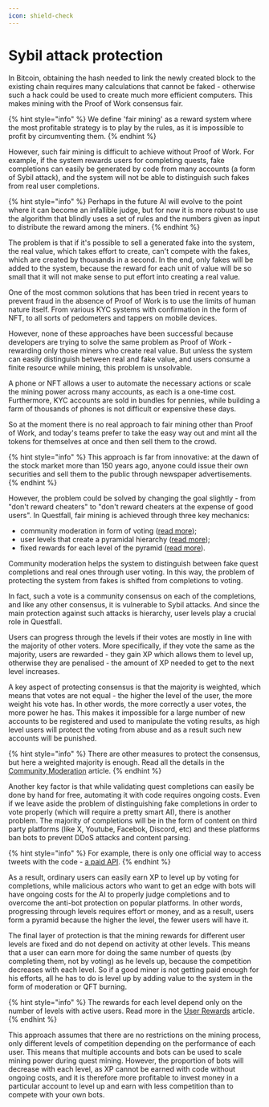 ```yaml
---
icon: shield-check
---
```


# Sybil attack protection

In Bitcoin, obtaining the hash needed to link the newly created block to the existing chain requires many calculations that cannot be faked - otherwise such a hack could be used to create much more efficient computers. This makes mining with the Proof of Work consensus fair.

{% hint style="info" %}
We define 'fair mining' as a reward system where the most profitable strategy is to play by the rules, as it is impossible to profit by circumventing them.
{% endhint %}

However, such fair mining is difficult to achieve without Proof of Work. For example, if the system rewards users for completing quests, fake completions can easily be generated by code from many accounts (a form of Sybil attack), and the system will not be able to distinguish such fakes from real user completions.

{% hint style="info" %}
Perhaps in the future AI will evolve to the point where it can become an infallible judge, but for now it is more robust to use the algorithm that blindly uses a set of rules and the numbers given as input to distribute the reward among the miners.
{% endhint %}

The problem is that if it's possible to sell a generated fake into the system, the real value, which takes effort to create, can't compete with the fakes, which are created by thousands in a second. In the end, only fakes will be added to the system, because the reward for each unit of value will be so small that it will not make sense to put effort into creating a real value.

One of the most common solutions that has been tried in recent years to prevent fraud in the absence of Proof of Work is to use the limits of human nature itself. From various KYC systems with confirmation in the form of NFT, to all sorts of pedometers and tappers on mobile devices.

However, none of these approaches have been successful because developers are trying to solve the same problem as Proof of Work - rewarding only those miners who create real value. But unless the system can easily distinguish between real and fake value, and users consume a finite resource while mining, this problem is unsolvable.

A phone or NFT allows a user to automate the necessary actions or scale the mining power across many accounts, as each is a one-time cost. Furthermore, KYC accounts are sold in bundles for pennies, while building a farm of thousands of phones is not difficult or expensive these days.

So at the moment there is no real approach to fair mining other than Proof of Work, and today's teams prefer to take the easy way out and mint all the tokens for themselves at once and then sell them to the crowd.

{% hint style="info" %}
This approach is far from innovative: at the dawn of the stock market more than 150 years ago, anyone could issue their own securities and sell them to the public through newspaper advertisements.
{% endhint %}

However, the problem could be solved by changing the goal slightly - from "don't reward cheaters" to "don't reward cheaters at the expense of good users". In Questfall, fair mining is achieved through three key mechanics:&#x20;

* community moderation in form of voting ([read more](../quest-mining/community-moderation.md));
* user levels that create a pyramidal hierarchy ([read more](../quest-mining/user-levels.md));
* fixed rewards for each level of the pyramid ([read more](../quest-mining/user-rewards.md)).

Community moderation helps the system to distinguish between fake quest completions and real ones through user voting. In this way, the problem of protecting the system from fakes is shifted from completions to voting.&#x20;

In fact, such a vote is a community consensus on each of the completions, and like any other consensus, it is vulnerable to Sybil attacks. And since the main protection against such attacks is hierarchy, user levels play a crucial role in Questfall.

Users can progress through the levels if their votes are mostly in line with the majority of other voters. More specifically, if they vote the same as the majority, users are rewarded - they gain XP which allows them to level up, otherwise they are penalised - the amount of XP needed to get to the next level increases.

A key aspect of protecting consensus is that the majority is weighted, which means that votes are not equal - the higher the level of the user, the more weight his vote has. In other words, the more correctly a user votes, the more power he has. This makes it impossible for a large number of new accounts to be registered and used to manipulate the voting results, as high level users will protect the voting from abuse and as a result such new accounts will be punished.

{% hint style="info" %}
There are other measures to protect the consensus, but here a weighted majority is enough. Read all the details in the [Community Moderation](../quest-mining/community-moderation.md) article.
{% endhint %}

Another key factor is that while validating quest completions can easily be done by hand for free, automating it with code requires ongoing costs. Even if we leave aside the problem of distinguishing fake completions in order to vote properly (which will require a pretty smart AI), there is another problem. The majority of completions will be in the form of content on third party platforms (like X, Youtube, Facebok, Discord, etc) and these platforms ban bots to prevent DDoS attacks and content parsing.

{% hint style="info" %}
For example, there is only one official way to access tweets with the code - [a paid API](https://developer.x.com/en/docs/x-api/getting-started/about-x-api).
{% endhint %}

As a result, ordinary users can easily earn XP to level up by voting for completions, while malicious actors who want to get an edge with bots will have ongoing costs for the AI to properly judge completions and to overcome the anti-bot protection on popular platforms. In other words, progressing through levels requires effort or money, and as a result, users form a pyramid because the higher the level, the fewer users will have it.

The final layer of protection is that the mining rewards for different user levels are fixed and do not depend on activity at other levels. This means that a user can earn more for doing the same number of quests (by completing them, not by voting) as he levels up, because the competition decreases with each level. So if a good miner is not getting paid enough for his efforts, all he has to do is level up by adding value to the system in the form of moderation or QFT burning.

{% hint style="info" %}
The rewards for each level depend only on the number of levels with active users. Read more in the [User Rewards](../quest-mining/user-rewards.md) article.
{% endhint %}

This approach assumes that there are no restrictions on the mining process, only different levels of competition depending on the performance of each user. This means that multiple accounts and bots can be used to scale mining power during quest mining. However, the proportion of bots will decrease with each level, as XP cannot be earned with code without ongoing costs, and it is therefore more profitable to invest money in a particular account to level up and earn with less competition than to compete with your own bots.

